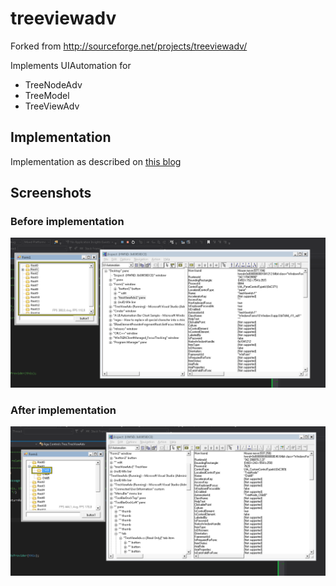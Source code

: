 treeviewadv
===========

Forked from http://sourceforge.net/projects/treeviewadv/

Implements UIAutomation for 
* TreeNodeAdv
* TreeModel
* TreeViewAdv

## Implementation
Implementation as described on [this blog](http://blogs.msdn.com/b/winuiautomation/archive/2011/05/18/a-ui-automation-bar-chart-sample.aspx)

## Screenshots
### Before implementation
![Before Implementation](images/BeforeImplementation.png)

### After implementation
![After Implementation](images/AfterImplementation.png)
